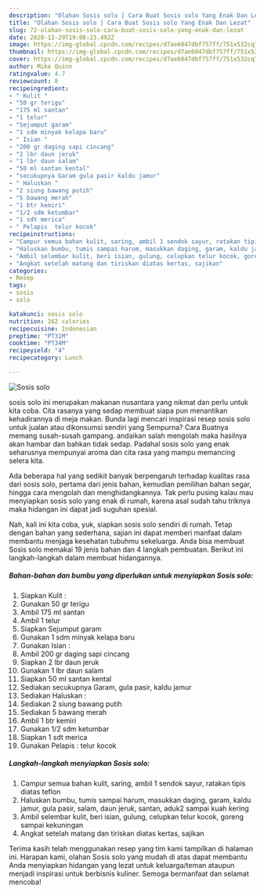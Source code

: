 ```yaml
---
description: "Olahan Sosis solo | Cara Buat Sosis solo Yang Enak Dan Lezat"
title: "Olahan Sosis solo | Cara Buat Sosis solo Yang Enak Dan Lezat"
slug: 72-olahan-sosis-solo-cara-buat-sosis-solo-yang-enak-dan-lezat
date: 2020-12-29T19:08:23.492Z
image: https://img-global.cpcdn.com/recipes/d7ae6047dbf757ff/751x532cq70/sosis-solo-foto-resep-utama.jpg
thumbnail: https://img-global.cpcdn.com/recipes/d7ae6047dbf757ff/751x532cq70/sosis-solo-foto-resep-utama.jpg
cover: https://img-global.cpcdn.com/recipes/d7ae6047dbf757ff/751x532cq70/sosis-solo-foto-resep-utama.jpg
author: Mike Quinn
ratingvalue: 4.7
reviewcount: 8
recipeingredient:
- " Kulit "
- "50 gr terigu"
- "175 ml santan"
- "1 telur"
- "Sejumput garam"
- "1 sdm minyak kelapa baru"
- " Isian "
- "200 gr daging sapi cincang"
- "2 lbr daun jeruk"
- "1 lbr daun salam"
- "50 ml santan kental"
- "secukupnya Garam gula pasir kaldu jamur"
- " Haluskan "
- "2 siung bawang putih"
- "5 bawang merah"
- "1 btr kemiri"
- "1/2 sdm ketumbar"
- "1 sdt merica"
- " Pelapis  telur kocok"
recipeinstructions:
- "Campur semua bahan kulit, saring, ambil 1 sendok sayur, ratakan tipis diatas teflon"
- "Haluskan bumbu, tumis sampai harum, masukkan daging, garam, kaldu jamur, gula pasir, salam, daun jeruk, santan, aduk2 sampai kuah kering"
- "Ambil selembar kulit, beri isian, gulung, celupkan telur kocok, goreng sampai kekuningan"
- "Angkat setelah matang dan tiriskan diatas kertas, sajikan"
categories:
- Resep
tags:
- sosis
- solo

katakunci: sosis solo 
nutrition: 162 calories
recipecuisine: Indonesian
preptime: "PT31M"
cooktime: "PT34M"
recipeyield: "4"
recipecategory: Lunch

---
```



![Sosis solo](https://img-global.cpcdn.com/recipes/d7ae6047dbf757ff/751x532cq70/sosis-solo-foto-resep-utama.jpg)


sosis solo ini merupakan makanan nusantara yang nikmat dan perlu untuk kita coba. Cita rasanya yang sedap membuat siapa pun menantikan kehadirannya di meja makan.
Bunda lagi mencari inspirasi resep sosis solo untuk jualan atau dikonsumsi sendiri yang Sempurna? Cara Buatnya memang susah-susah gampang. andaikan salah mengolah maka hasilnya akan hambar dan bahkan tidak sedap. Padahal sosis solo yang enak seharusnya mempunyai aroma dan cita rasa yang mampu memancing selera kita.

Ada beberapa hal yang sedikit banyak berpengaruh terhadap kualitas rasa dari sosis solo, pertama dari jenis bahan, kemudian pemilihan bahan segar, hingga cara mengolah dan menghidangkannya. Tak perlu pusing kalau mau menyiapkan sosis solo yang enak di rumah, karena asal sudah tahu triknya maka hidangan ini dapat jadi suguhan spesial.




Nah, kali ini kita coba, yuk, siapkan sosis solo sendiri di rumah. Tetap dengan bahan yang sederhana, sajian ini dapat memberi manfaat dalam membantu menjaga kesehatan tubuhmu sekeluarga. Anda bisa membuat Sosis solo memakai 19 jenis bahan dan 4 langkah pembuatan. Berikut ini langkah-langkah dalam membuat hidangannya.

<!--inarticleads1-->

##### Bahan-bahan dan bumbu yang diperlukan untuk menyiapkan Sosis solo:

1. Siapkan  Kulit :
1. Gunakan 50 gr terigu
1. Ambil 175 ml santan
1. Ambil 1 telur
1. Siapkan Sejumput garam
1. Gunakan 1 sdm minyak kelapa baru
1. Gunakan  Isian :
1. Ambil 200 gr daging sapi cincang
1. Siapkan 2 lbr daun jeruk
1. Gunakan 1 lbr daun salam
1. Siapkan 50 ml santan kental
1. Sediakan secukupnya Garam, gula pasir, kaldu jamur
1. Sediakan  Haluskan :
1. Sediakan 2 siung bawang putih
1. Sediakan 5 bawang merah
1. Ambil 1 btr kemiri
1. Gunakan 1/2 sdm ketumbar
1. Siapkan 1 sdt merica
1. Gunakan  Pelapis : telur kocok




<!--inarticleads2-->

##### Langkah-langkah menyiapkan Sosis solo:

1. Campur semua bahan kulit, saring, ambil 1 sendok sayur, ratakan tipis diatas teflon
1. Haluskan bumbu, tumis sampai harum, masukkan daging, garam, kaldu jamur, gula pasir, salam, daun jeruk, santan, aduk2 sampai kuah kering
1. Ambil selembar kulit, beri isian, gulung, celupkan telur kocok, goreng sampai kekuningan
1. Angkat setelah matang dan tiriskan diatas kertas, sajikan




Terima kasih telah menggunakan resep yang tim kami tampilkan di halaman ini. Harapan kami, olahan Sosis solo yang mudah di atas dapat membantu Anda menyiapkan hidangan yang lezat untuk keluarga/teman ataupun menjadi inspirasi untuk berbisnis kuliner. Semoga bermanfaat dan selamat mencoba!
